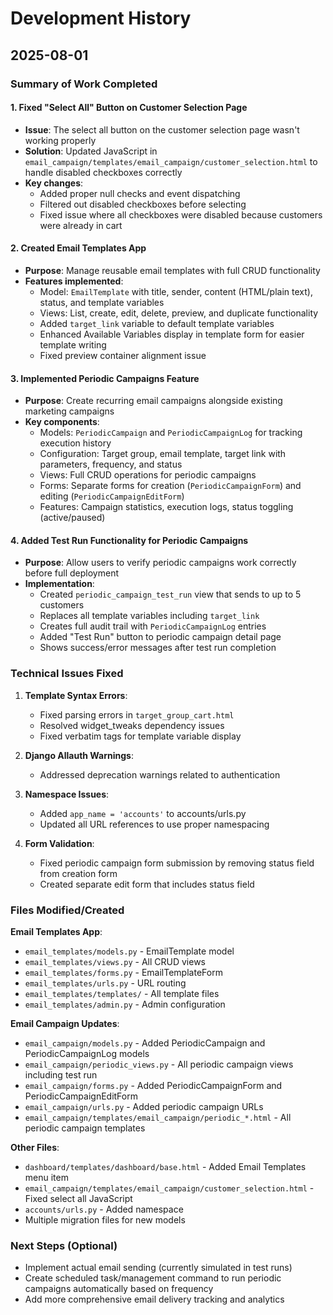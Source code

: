 # Development History

## 2025-08-01

### Summary of Work Completed

#### 1. Fixed "Select All" Button on Customer Selection Page
- **Issue**: The select all button on the customer selection page wasn't working properly
- **Solution**: Updated JavaScript in `email_campaign/templates/email_campaign/customer_selection.html` to handle disabled checkboxes correctly
- **Key changes**:
  - Added proper null checks and event dispatching
  - Filtered out disabled checkboxes before selecting
  - Fixed issue where all checkboxes were disabled because customers were already in cart

#### 2. Created Email Templates App
- **Purpose**: Manage reusable email templates with full CRUD functionality
- **Features implemented**:
  - Model: `EmailTemplate` with title, sender, content (HTML/plain text), status, and template variables
  - Views: List, create, edit, delete, preview, and duplicate functionality
  - Added `target_link` variable to default template variables
  - Enhanced Available Variables display in template form for easier template writing
  - Fixed preview container alignment issue

#### 3. Implemented Periodic Campaigns Feature
- **Purpose**: Create recurring email campaigns alongside existing marketing campaigns
- **Key components**:
  - Models: `PeriodicCampaign` and `PeriodicCampaignLog` for tracking execution history
  - Configuration: Target group, email template, target link with parameters, frequency, and status
  - Views: Full CRUD operations for periodic campaigns
  - Forms: Separate forms for creation (`PeriodicCampaignForm`) and editing (`PeriodicCampaignEditForm`)
  - Features: Campaign statistics, execution logs, status toggling (active/paused)

#### 4. Added Test Run Functionality for Periodic Campaigns
- **Purpose**: Allow users to verify periodic campaigns work correctly before full deployment
- **Implementation**:
  - Created `periodic_campaign_test_run` view that sends to up to 5 customers
  - Replaces all template variables including `target_link`
  - Creates full audit trail with `PeriodicCampaignLog` entries
  - Added "Test Run" button to periodic campaign detail page
  - Shows success/error messages after test run completion

### Technical Issues Fixed
1. **Template Syntax Errors**:
   - Fixed parsing errors in `target_group_cart.html`
   - Resolved widget_tweaks dependency issues
   - Fixed verbatim tags for template variable display

2. **Django Allauth Warnings**:
   - Addressed deprecation warnings related to authentication

3. **Namespace Issues**:
   - Added `app_name = 'accounts'` to accounts/urls.py
   - Updated all URL references to use proper namespacing

4. **Form Validation**:
   - Fixed periodic campaign form submission by removing status field from creation form
   - Created separate edit form that includes status field

### Files Modified/Created

**Email Templates App**:
- `email_templates/models.py` - EmailTemplate model
- `email_templates/views.py` - All CRUD views
- `email_templates/forms.py` - EmailTemplateForm
- `email_templates/urls.py` - URL routing
- `email_templates/templates/` - All template files
- `email_templates/admin.py` - Admin configuration

**Email Campaign Updates**:
- `email_campaign/models.py` - Added PeriodicCampaign and PeriodicCampaignLog models
- `email_campaign/periodic_views.py` - All periodic campaign views including test run
- `email_campaign/forms.py` - Added PeriodicCampaignForm and PeriodicCampaignEditForm
- `email_campaign/urls.py` - Added periodic campaign URLs
- `email_campaign/templates/email_campaign/periodic_*.html` - All periodic campaign templates

**Other Files**:
- `dashboard/templates/dashboard/base.html` - Added Email Templates menu item
- `email_campaign/templates/email_campaign/customer_selection.html` - Fixed select all JavaScript
- `accounts/urls.py` - Added namespace
- Multiple migration files for new models

### Next Steps (Optional)
- Implement actual email sending (currently simulated in test runs)
- Create scheduled task/management command to run periodic campaigns automatically based on frequency
- Add more comprehensive email delivery tracking and analytics